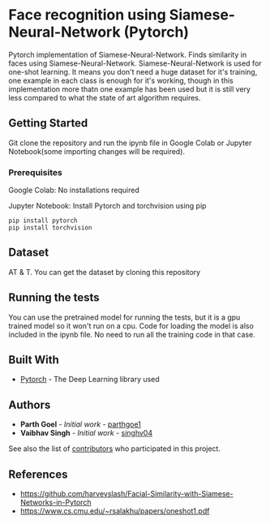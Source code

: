 # Face recognition using Siamese-Neural-Network (Pytorch)

Pytorch implementation of Siamese-Neural-Network. Finds similarity in faces using Siamese-Neural-Network. Siamese-Neural-Network is used for one-shot learning. It means you don't need a huge dataset for it's training, one example in each class is enough for it's working, though in this implementation more thatn one example has been used but it is still very less compared to what the state of art algorithm requires.

## Getting Started

Git clone the repository and run the ipynb file in Google Colab or Jupyter Notebook(some importing changes will be required).

### Prerequisites

Google Colab: No installations required

Jupyter Notebook: Install Pytorch and torchvision using pip

```
pip install pytorch
pip install torchvision
```

## Dataset

AT & T. You can get the dataset by cloning this repository

## Running the tests

You can use the pretrained model for running the tests, but it is a gpu trained model so it won't run on a cpu. Code for loading the model is also included in the ipynb file. No need to run all the training code in that case.


## Built With

* [Pytorch](https://pytorch.org/) - The Deep Learning library used


## Authors

* **Parth Goel** - *Initial work* - [parthgoe1](https://github.com/parthgoe1)
* **Vaibhav Singh** - *Initial work* - [singhv04](https://github.com/singhv04)

See also the list of [contributors](https://github.com/your/project/contributors) who participated in this project.


## References

* https://github.com/harveyslash/Facial-Similarity-with-Siamese-Networks-in-Pytorch
* https://www.cs.cmu.edu/~rsalakhu/papers/oneshot1.pdf

